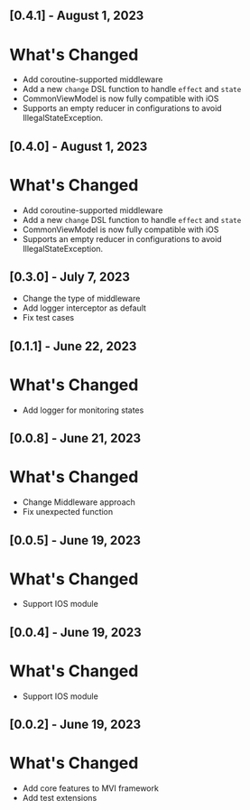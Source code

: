## [0.4.1] - August 1, 2023

# What's Changed

- Add coroutine-supported middleware
- Add a new `change` DSL function to handle `effect` and `state`
- CommonViewModel is now fully compatible with iOS
- Supports an empty reducer in configurations to avoid IllegalStateException.

## [0.4.0] - August 1, 2023

# What's Changed

- Add coroutine-supported middleware
- Add a new `change` DSL function to handle `effect` and `state`
- CommonViewModel is now fully compatible with iOS
- Supports an empty reducer in configurations to avoid IllegalStateException.

## [0.3.0] - July 7, 2023

- Change the type of middleware
- Add logger interceptor as default
- Fix test cases

## [0.1.1] - June 22, 2023

# What's Changed

- Add logger for monitoring states

## [0.0.8] - June 21, 2023

# What's Changed

- Change Middleware approach
- Fix unexpected function


## [0.0.5] - June 19, 2023

# What's Changed

- Support IOS module


## [0.0.4] - June 19, 2023

# What's Changed

- Support IOS module


## [0.0.2] - June 19, 2023

# What's Changed

- Add core features to MVI framework
- Add test extensions 
